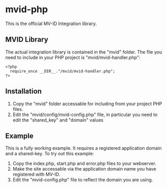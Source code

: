 mvid-php
========

This is the official MV-ID Integration library.

MVID Library
------------
The actual integration library is contained in the "mvid" folder. The file you need to include in your PHP project is
"mvid/mvid-handler.php":

    <?php
      require_once __DIR__."/mvid/mvid-handler.php";
    ?>

Installation
------------
1. Copy the "mvid" folder accessable for including from your project PHP files.
2. Edit the "mvid/config/mvid-config.php" file, in particular you need to edit the "shared_key" and "domain" values

Example
-------
This is a fully working example. It requires a registered application domain and a shared-key. To try out this example:

1. Copy the index.php, start.php and error.php files to your webserver.
2. Make the site accessable via the application domain name you have registered with MV-ID.
3. Edit the "mvid-config.php" file to reflect the domain you are using.
